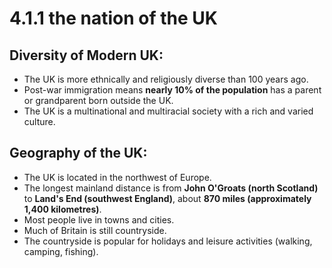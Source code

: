 # 4.1.1 the nation of the UK

## Diversity of Modern UK:
- The UK is more ethnically and religiously diverse than 100 years ago.
- Post-war immigration means **nearly 10% of the population** has a parent or grandparent born outside the UK.
- The UK is a multinational and multiracial society with a rich and varied culture.

## Geography of the UK:
- The UK is located in the northwest of Europe.
- The longest mainland distance is from **John O'Groats (north Scotland)** to **Land's End (southwest England)**, about **870 miles (approximately 1,400 kilometres)**.
- Most people live in towns and cities.
- Much of Britain is still countryside.
- The countryside is popular for holidays and leisure activities (walking, camping, fishing).